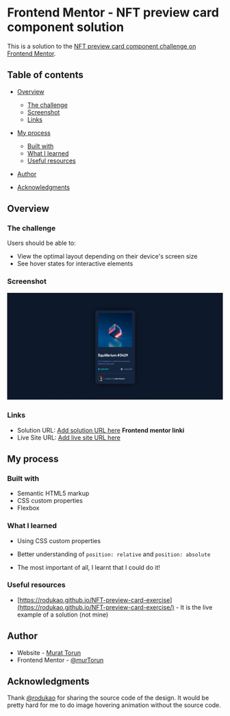 # Frontend Mentor - NFT preview card component solution

This is a solution to the [NFT preview card component challenge on Frontend Mentor](https://www.frontendmentor.io/challenges/nft-preview-card-component-SbdUL_w0U).

## Table of contents

- [Overview](#overview)
  - [The challenge](#the-challenge)
  - [Screenshot](#screenshot)
  - [Links](#links)
- [My process](#my-process)

  - [Built with](#built-with)
  - [What I learned](#what-i-learned)
  - [Useful resources](#useful-resources)

- [Author](#author)
- [Acknowledgments](#acknowledgments)

## Overview

### The challenge

Users should be able to:

- View the optimal layout depending on their device's screen size
- See hover states for interactive elements

### Screenshot

![Screenshot of the design](./screenshots/desktop_view.jpg)

### Links

- Solution URL: [Add solution URL here](https://your-solution-url.com) **Frontend mentor linki**
- Live Site URL: [Add live site URL here](https://your-live-site-url.com)

## My process

### Built with

- Semantic HTML5 markup
- CSS custom properties
- Flexbox

### What I learned

- Using CSS custom properties

- Better understanding of `position: relative` and `position: absolute`

- The most important of all, I learnt that I could do it!

### Useful resources

- [https://rodukao.github.io/NFT-preview-card-exercise](https://rodukao.github.io/NFT-preview-card-exercise/) - It is the live example of a solution (not mine)

## Author

- Website - [Murat Torun](murtorun.github.io)
- Frontend Mentor - [@murTorun](https://www.frontendmentor.io/profile/murTorun)

## Acknowledgments

Thank [@rodukao](https://github.com/rodukao) for sharing the source code of the design. It would be pretty hard for me to do image hovering animation without the source code.
